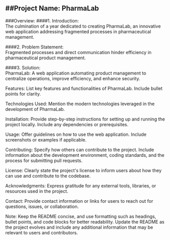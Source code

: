 ##Project Name: PharmaLab
---
###Overview:
####1. Introduction: <br>
The culmination of a year dedicated to creating PharmaLab, an innovative web application addressing fragmented processes in pharmaceutical management.<br>

####2. Problem Statement: <br>
Fragmented processes and direct communication hinder efficiency in pharmaceutical product management.<br>

####3. Solution: <br>
PharmaLab: A web application automating product management to centralize operations, improve efficiency, and enhance security.<br>

Features:
List key features and functionalities of PharmaLab. Include bullet points for clarity.

Technologies Used:
Mention the modern technologies leveraged in the development of PharmaLab.

Installation:
Provide step-by-step instructions for setting up and running the project locally. Include any dependencies or prerequisites.

Usage:
Offer guidelines on how to use the web application. Include screenshots or examples if applicable.

Contributing:
Specify how others can contribute to the project. Include information about the development environment, coding standards, and the process for submitting pull requests.

License:
Clearly state the project's license to inform users about how they can use and contribute to the codebase.

Acknowledgments:
Express gratitude for any external tools, libraries, or resources used in the project.

Contact:
Provide contact information or links for users to reach out for questions, issues, or collaboration.

Note:
Keep the README concise, and use formatting such as headings, bullet points, and code blocks for better readability. Update the README as the project evolves and include any additional information that may be relevant to users and contributors.
